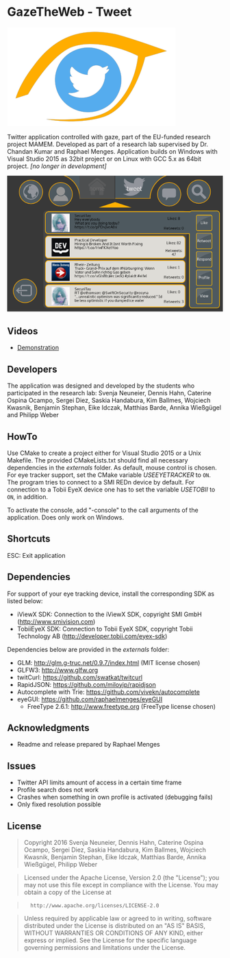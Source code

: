 # GazeTheWeb - Tweet

![Logo](media/Logo.png)

Twitter application controlled with gaze, part of the EU-funded research project MAMEM. Developed as part of a research lab supervised by Dr. Chandan Kumar and Raphael Menges. Application builds on Windows with Visual Studio 2015 as 32bit project or on Linux with GCC 5.x as 64bit project. *[no longer in development]*

![Logo](media/Screenshot.png)

## Videos
* [Demonstration](https://www.youtube.com/watch?v=NQQfB7nf3qw)

## Developers
The application was designed and developed by the students who participated in the research lab:
Svenja Neuneier, Dennis Hahn, Caterine Ospina Ocampo, Sergei Diez, Saskia Handabura, Kim Ballmes, Wojciech Kwasnik, Benjamin Stephan, Eike Idczak, Matthias Barde, Annika Wießgügel and Philipp Weber

## HowTo
Use CMake to create a project either for Visual Studio 2015 or a Unix Makefile. The provided CMakeLists.txt should find all necessary dependencies in the _externals_ folder. As default, mouse control is chosen. For eye tracker support, set the CMake variable *USEEYETRACKER* to `ON`. The program tries to connect to a SMI REDn device by default. For connection to a Tobii EyeX device one has to set the variable *USETOBII* to `ON`, in addition.

To activate the console, add "-console" to the call arguments of the application. Does only work on Windows.

## Shortcuts
ESC: Exit application

## Dependencies
For support of your eye tracking device, install the corresponding SDK as listed below:
* iViewX SDK: Connection to the iViewX SDK, copyright SMI GmbH (http://www.smivision.com)
* TobiiEyeX SDK: Connection to Tobii EyeX SDK, copyright Tobii Technology AB (http://developer.tobii.com/eyex-sdk)

Dependencies below are provided in the _externals_ folder:
* GLM: http://glm.g-truc.net/0.9.7/index.html (MIT license chosen)
* GLFW3: http://www.glfw.org
* twitCurl: https://github.com/swatkat/twitcurl
* RapidJSON: https://github.com/miloyip/rapidjson
* Autocomplete with Trie: https://github.com/vivekn/autocomplete
* eyeGUI: https://github.com/raphaelmenges/eyeGUI
  * FreeType 2.6.1: http://www.freetype.org (FreeType license chosen)

## Acknowledgments
* Readme and release prepared by Raphael Menges

## Issues
* Twitter API limits amount of access in a certain time frame
* Profile search does not work
* Crashes when something in own profile is activated (debugging fails)
* Only fixed resolution possible

## License
>Copyright 2016 Svenja Neuneier, Dennis Hahn, Caterine Ospina Ocampo, Sergei Diez, Saskia Handabura, Kim Ballmes, Wojciech Kwasnik, Benjamin Stephan, Eike Idczak, Matthias Barde, Annika Wießgügel, Philipp Weber

>Licensed under the Apache License, Version 2.0 (the "License"); you may not use this file except in compliance with the License. You may obtain a copy of the License at

>		http://www.apache.org/licenses/LICENSE-2.0

>Unless required by applicable law or agreed to in writing, software distributed under the License is distributed on an "AS IS" BASIS, WITHOUT WARRANTIES OR CONDITIONS OF ANY KIND, either express or implied. See the License for the specific language governing permissions and limitations under the License.
